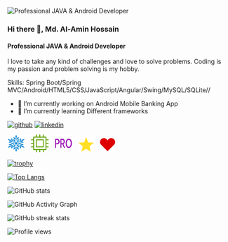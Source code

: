![Professional JAVA & Android Developer](https://media-exp1.licdn.com/dms/image/C4E03AQEjPjOgv0C42A/profile-displayphoto-shrink_100_100/0/1634368980450?e=1640822400&v=beta&t=3ZBRMbG5xP1HuqkvYHm-wQvPlmkrn9QAJ09vnC0B-U8)
### Hi there 👋, Md. Al-Amin Hossain
#### Professional JAVA & Android Developer


I love to take any kind of challenges and love to solve problems. 
Coding is my passion and problem solving is my hobby.

Skills: Spring Boot/Spring MVC/Android/HTML5/CSS/JavaScript/Angular/Swing/MySQL/SQLite// 

- 🔭 I’m currently working on Android Mobile Banking App 
- 🌱 I’m currently learning Different frameworks 


[<img src='https://cdn.jsdelivr.net/npm/simple-icons@3.0.1/icons/github.svg' alt='github' height='40'>](https://github.com/alaminhossainidb)  [<img src='https://cdn.jsdelivr.net/npm/simple-icons@3.0.1/icons/linkedin.svg' alt='linkedin' height='40'>](https://www.linkedin.com/in/md-al-amin-hossain-2835a4222/)  

<a href='https://archiveprogram.github.com/'><img src='https://raw.githubusercontent.com/acervenky/animated-github-badges/master/assets/acbadge.gif' width='40' height='40'></a> <a href='https://docs.github.com/en/developers'><img src='https://raw.githubusercontent.com/acervenky/animated-github-badges/master/assets/devbadge.gif' width='40' height='40'></a> <a href='https://github.com/pricing'><img src='https://raw.githubusercontent.com/acervenky/animated-github-badges/master/assets/pro.gif' width='40' height='40'></a> <a href='https://stars.github.com/'><img src='https://raw.githubusercontent.com/acervenky/animated-github-badges/master/assets/starbadge.gif' width='35' height='35'></a> <a href='https://docs.github.com/en/github/supporting-the-open-source-community-with-github-sponsors'><img src='https://raw.githubusercontent.com/acervenky/animated-github-badges/master/assets/sponsorbadge.gif' width='35' height='35'></a> 

[![trophy](https://github-profile-trophy.vercel.app/?username=alaminhossainidb)](https://github.com/ryo-ma/github-profile-trophy)

[![Top Langs](https://github-readme-stats.vercel.app/api/top-langs/?username=alaminhossainidb)](https://github.com/anuraghazra/github-readme-stats)

![GitHub stats](https://github-readme-stats.vercel.app/api?username=alaminhossainidb&show_icons=true)  

![GitHub Activity Graph](https://activity-graph.herokuapp.com/graph?username=alaminhossainidb)  

![GitHub streak stats](https://github-readme-streak-stats.herokuapp.com/?user=alaminhossainidb)  

![Profile views](https://gpvc.arturio.dev/alaminhossainidb)  
